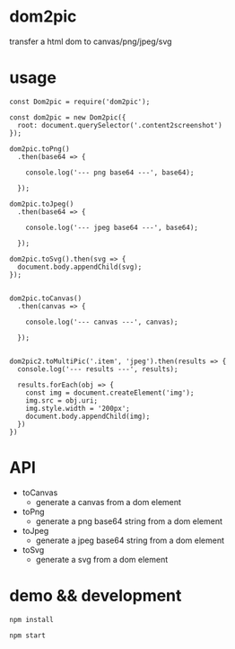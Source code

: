 # dom2pic
transfer a html dom to canvas/png/jpeg/svg

# usage

```
const Dom2pic = require('dom2pic');

const dom2pic = new Dom2pic({
  root: document.querySelector('.content2screenshot')
});

dom2pic.toPng()
  .then(base64 => {

    console.log('--- png base64 ---', base64);

  });

dom2pic.toJpeg()
  .then(base64 => {

    console.log('--- jpeg base64 ---', base64);

  });

dom2pic.toSvg().then(svg => {
  document.body.appendChild(svg);
});


dom2pic.toCanvas()
  .then(canvas => {

    console.log('--- canvas ---', canvas);

  });


dom2pic2.toMultiPic('.item', 'jpeg').then(results => {
  console.log('--- results ---', results);

  results.forEach(obj => {
    const img = document.createElement('img');
    img.src = obj.uri;
    img.style.width = '200px';
    document.body.appendChild(img);
  })
})

```

# API

* toCanvas
  * generate a canvas from a dom element
* toPng
  * generate a png base64 string from a dom element
* toJpeg
  * generate a jpeg base64 string from a dom element
* toSvg
  * generate a svg from a dom element


# demo && development
```
npm install

npm start
```